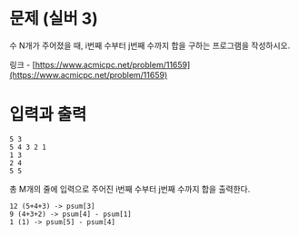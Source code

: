 # 문제 (실버 3)

수 N개가 주어졌을 때, i번째 수부터 j번째 수까지 합을 구하는 프로그램을 작성하시오.

링크 - [https://www.acmicpc.net/problem/11659](https://www.acmicpc.net/problem/11659)

# 입력과 출력

```
5 3
5 4 3 2 1
1 3
2 4
5 5
```

총 M개의 줄에 입력으로 주어진 i번째 수부터 j번째 수까지 합을 출력한다.

```
12 (5+4+3) -> psum[3]
9 (4+3+2) -> psum[4] - psum[1]
1 (1) -> psum[5] - psum[4]
```
